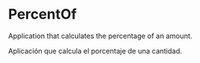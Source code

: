 # PercentOf

Application that calculates the percentage of an amount.

Aplicación que calcula el porcentaje de una cantidad.
